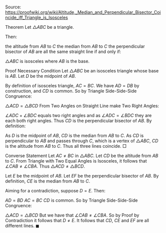 # 

Source: https://proofwiki.org/wiki/Altitude,_Median_and_Perpendicular_Bisector_Coincide_iff_Triangle_is_Isosceles



Theorem
Let $\triangle ABC$ be a triangle.

Then:

the altitude from $AB$ to $C$
the median from $AB$ to $C$
the perpendicular bisector of $AB$
are all the same straight line
if and only if:

$\triangle ABC$ is isosceles where $AB$ is the base.


Proof
Necessary Condition
Let $\triangle ABC$ be an isosceles triangle whose base is $AB$.
Let $D$ be the midpoint of $AB$.




By definition of isosceles triangle, $AC = BC$.
We have $AD = DB$ by construction, and $CD$ is common.
So by Triangle Side-Side-Side Congruence:

$\triangle ACD = \triangle BCD$
From Two Angles on Straight Line make Two Right Angles:

$\angle ADC + \angle BDC$ equals two right angles
and as $\angle ADC = \angle BDC$ they are each both right angles.
Thus $CD$ is the perpendicular bisector of $AB$.
By definition:

As $D$ is the midpoint of $AB$, $CD$ is the median from $AB$ to $C$.
As $CD$ is perpendicular to $AB$ and passes through $C$, which is a vertex of $\triangle ABC$, $CD$ is the altitude from $AB$ to $C$.
Thus all three lines coincide.
$\Box$


Converse Statement
Let $AC \ne BC$ in $\triangle ABC$.
Let $CD$ be the altitude from $AB$ to $C$.
From Triangle with Two Equal Angles is Isosceles, it follows that $\angle CAB \ne \angle CBA$.
Thus $\triangle ACD \ne \triangle BCD$.

Let $E$ be the midpoint of $AB$.
Let $EF$ be the perpendicular bisector of $AB$.
By definition, $CE$ is the median from $AB$ to $C$.




Aiming for a contradiction, suppose $D = E$.
Then:

$AD = BD$
$AC = BC$
$CD$ is common.
So by Triangle Side-Side-Side Congruence:

$\triangle ACD = \triangle BCD$
But we have that $\angle CAB \ne \angle CBA$.
So by Proof by Contradiction it follows that $D \ne E$.
It follows that $CD$, $CE$ and $EF$ are all different lines.
$\blacksquare$





